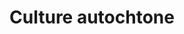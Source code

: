 ---
title: Culture autochtone
longTitle: 'Culture autochtone'
tags:
- gccommon
french:
- "[[Indigenous culture]]"
---